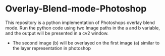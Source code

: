 # Overlay-Blend-mode-Photoshop

This repository is a python implementation of Photoshops overlay blend mode. Run the python code using two Image paths in the a and b variable, and the output will be presented in a cv2 window.

* The second image (b) will be overlayed on the first image (a) similar to the layer representation in photoshop
